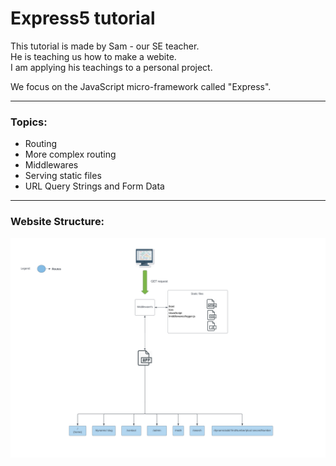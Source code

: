 # Express5 tutorial

This tutorial is made by Sam - our SE teacher.  
He is teaching us how to make a webite.  
I am applying his teachings to a personal project.  

We focus on the JavaScript micro-framework called "Express".

---

### Topics:

- Routing
- More complex routing
- Middlewares
- Serving static files
- URL Query Strings and Form Data

---

### Website Structure:

![website-structure](./images/websiteStructureV2.jpeg)


